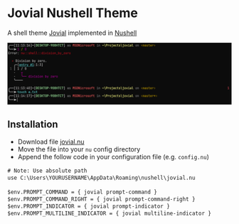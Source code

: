 # Jovial Nushell Theme

A shell theme [Jovial](https://github.com/zthxxx/jovial) implemented in [Nushell](https://www.nushell.sh/)

![ ](./images/preview.png)

## Installation

- Download file [jovial.nu](./jovial.nu)
- Move the file into your `nu` config directory
- Append the follow code in your configuration file (e.g. `config.nu`)
```nushell
# Note: Use absolute path
use C:\Users\YOURUSERNAME\AppData\Roaming\nushell\jovial.nu

$env.PROMPT_COMMAND = { jovial prompt-command }
$env.PROMPT_COMMAND_RIGHT = { jovial prompt-command-right }
$env.PROMPT_INDICATOR = { jovial prompt-indicator }
$env.PROMPT_MULTILINE_INDICATOR = { jovial multiline-indicator }
```